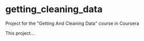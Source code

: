 # getting_cleaning_data
Project for the "Getting And Cleaning Data" course in Coursera

This project...

